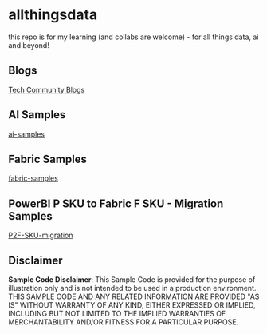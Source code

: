 # allthingsdata
this repo is for my learning (and collabs are welcome) - for all things data, ai and beyond! 

## Blogs
[Tech Community Blogs](https://github.com/gyanisinha/allthingsdata/tree/main/Blogs)

## AI Samples
[ai-samples](https://github.com/gyanisinha/allthingsdata/tree/main/ai-samples)

## Fabric Samples
[fabric-samples](https://github.com/gyanisinha/allthingsdata/tree/main/fabric-samples)

## PowerBI P SKU to Fabric F SKU - Migration Samples
[P2F-SKU-migration](https://github.com/gyanisinha/allthingsdata/tree/main/P2F-SKU-migration)


## Disclaimer
**Sample Code Disclaimer**: This Sample Code is provided for the purpose of illustration only and is not intended to be used in a production environment. THIS SAMPLE CODE AND ANY RELATED INFORMATION ARE PROVIDED "AS IS" WITHOUT WARRANTY OF ANY KIND, EITHER EXPRESSED OR IMPLIED, INCLUDING BUT NOT LIMITED TO THE IMPLIED WARRANTIES OF MERCHANTABILITY AND/OR FITNESS FOR A PARTICULAR PURPOSE.

